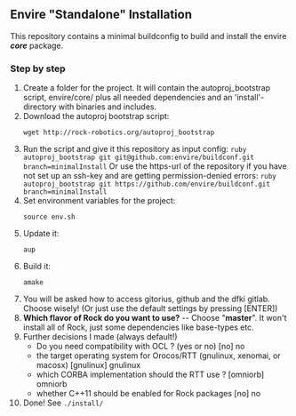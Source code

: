 ## Envire "Standalone" Installation
This repository contains a minimal buildconfig to build and install the envire ***core*** package.


### Step by step
1. Create a folder for the project. It will contain the autoproj_bootstrap script, 
envire/core/ plus all needed dependencies and an 'install'-directory with binaries and includes.
2. Download the autoproj bootstrap script:
   ```
   wget http://rock-robotics.org/autoproj_bootstrap
   ```
3. Run the script and give it this repository as input config:
   `ruby autoproj_bootstrap git git@github.com:envire/buildconf.git branch=minimalInstall`
	Or use the https-url of the repository if you have not set up an ssh-key and are getting
	permission-denied errors:
	`ruby autoproj_bootstrap git https://github.com/envire/buildconf.git branch=minimalInstall`
4. Set environment variables for the project:
   ```
   source env.sh
   ```
5. Update it:
   ```
   aup
   ```
6. Build it:
   ```
   amake
   ```
7. You will be asked how to access gitorius, github and the dfki gitlab. Choose wisely! (Or just use the default settings by pressing [ENTER])
8. **Which flavor of Rock do you want to use?** -- Choose "**master**". It won't install all of Rock, just some dependencies like base-types etc.
9. Further decisions I made (always default!)
   - Do you need compatibility with OCL ? (yes or no) [no] no
   - the target operating system for Orocos/RTT (gnulinux, xenomai, or macosx) [gnulinux] gnulinux
   - which CORBA implementation should the RTT use ? [omniorb] omniorb
   - whether C++11 should be enabled for Rock packages [no] no
10. Done! See `./install/`

